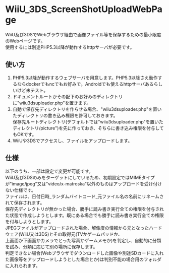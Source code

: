 # WiiU_3DS_ScreenShotUploadWebPage
WiiU及び3DSでWebブラウザ経由で画像ファイル等を保存するための最小限度のWebページです。  
使用するには別途PHP5.3以降が動作するhttpサーバが必要です。  

## 使い方
1. PHP5.3以降が動作するウェブサーバを用意します。PHP5.3以降さえ動作するならdockerでもncでもお好みで。Androidでも使えるhttpサーバあるらしいけど未テスト。  
2. ドキュメントルートかその配下のお好みのディレクトリに"wiiu3dsuploader.php"を置きます。  
3. 自動で保存先ディレクトリを作らせる場合、"wiiu3dsuploader.php"を置いたディレクトリの書き込み権限を許可しておきます。  
   保存先ルートディレクトリ(デフォルトでは"wiiu3dsuploader.php"を置いたディレクトリ/picture")を先に作っておき、そちらに書き込み権限を付与してもOKです。  
4. WiiUや3DSでアクセスし、ファイルをアップロードします。  

## 仕様
以下のうち、一部は設定で変更が可能です。  
WiiU及び3DSのみをターゲットにしているため、初期設定ではMIMEタイプが"image/jpeg"又は"video/x-matroska"以外のものはアップロードを受け付けない仕様です。  
ファイルは、日付日時_ランダムバイトコード_元ファイル名の名前にリネームされて保存されます。  
保存先ディレクトリが無かった場合、勝手に読み書き実行全ての権限を付与された状態で作成しようとします。既にある場合でも勝手に読み書き実行全ての権限を付与しようとします。  
JPEGファイルがアップロードされた場合、解像度の情報から元となったハードウェア(WiiU又は3DS)とその取得元(TVかゲームパッドか、  
上画面か下画面かカメラでとった写真かゲームメモか)を判定し、自動的に分類を試み、分類に応じて別の場所に保存します。  
判定できない場合(Webブラウザでダウンロードした画像や別途SDカードに入れた画像等をアップロードしようとした場合とか)は判別不能の場合用のフォルダに入れられます。  
